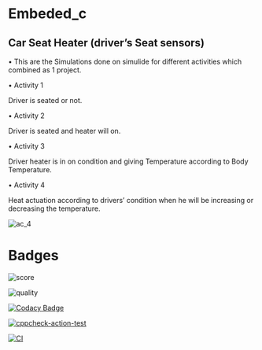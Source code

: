 # Embeded_c


## Car Seat Heater (driver’s Seat sensors)


• This are the Simulations done on simulide for different activities which combined as 1 project.

• Activity 1

Driver is seated or not.

• Activity 2

Driver is seated and heater will on.

• Activity 3

Driver heater is in on condition and giving Temperature according to Body Temperature.

• Activity 4

Heat actuation according to drivers’ condition when he will be increasing or decreasing the temperature.

![ac_4](https://user-images.githubusercontent.com/86276947/127434675-030b17d3-b3f3-429d-8725-86ee07bd9fcb.PNG)



# Badges










![score](https://www.code-inspector.com/project/25795/score/svg)


![quality](https://www.code-inspector.com/project/25795/status/svg)

[![Codacy Badge](https://app.codacy.com/project/badge/Grade/4c63db07e0c548b7a4ed5567f7994e62)](https://www.codacy.com/gh/TanmayBhilkar/Embeded_c/dashboard?utm_source=github.com&amp;utm_medium=referral&amp;utm_content=TanmayBhilkar/Embeded_c&amp;utm_campaign=Badge_Grade)

[![cppcheck-action-test](https://github.com/TanmayBhilkar/Embeded_c/actions/workflows/main.yml/badge.svg)](https://github.com/TanmayBhilkar/Embeded_c/actions/workflows/main.yml)

[![CI](https://github.com/TanmayBhilkar/Embeded_c/actions/workflows/CI.yml/badge.svg)](https://github.com/TanmayBhilkar/Embeded_c/actions/workflows/CI.yml)










